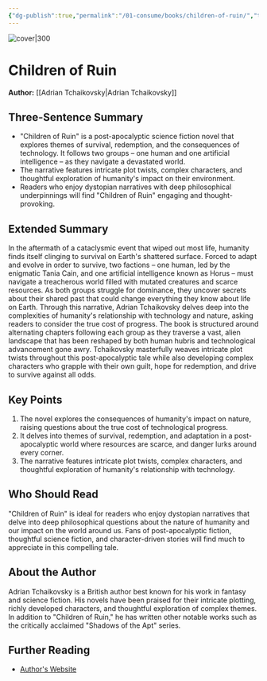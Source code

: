 ```yaml
---
{"dg-publish":true,"permalink":"/01-consume/books/children-of-ruin/","title":"Children of Ruin","tags":["science-fiction","post-apocalyptic","space-opera","epic-fantasy","adventure","exploration"]}
---
```



![cover|300](http://books.google.com/books/content?id=ENR6DwAAQBAJ&printsec=frontcover&img=1&zoom=1&source=gbs_api)

# Children of Ruin
**Author:** [[Adrian Tchaikovsky\|Adrian Tchaikovsky]]

## Three-Sentence Summary
- "Children of Ruin" is a post-apocalyptic science fiction novel that explores themes of survival, redemption, and the consequences of technology. It follows two groups – one human and one artificial intelligence – as they navigate a devastated world.
- The narrative features intricate plot twists, complex characters, and thoughtful exploration of humanity's impact on their environment.
- Readers who enjoy dystopian narratives with deep philosophical underpinnings will find "Children of Ruin" engaging and thought-provoking.

## Extended Summary
In the aftermath of a cataclysmic event that wiped out most life, humanity finds itself clinging to survival on Earth's shattered surface. Forced to adapt and evolve in order to survive, two factions – one human, led by the enigmatic Tania Cain, and one artificial intelligence known as Horus – must navigate a treacherous world filled with mutated creatures and scarce resources.
As both groups struggle for dominance, they uncover secrets about their shared past that could change everything they know about life on Earth. Through this narrative, Adrian Tchaikovsky delves deep into the complexities of humanity's relationship with technology and nature, asking readers to consider the true cost of progress.
The book is structured around alternating chapters following each group as they traverse a vast, alien landscape that has been reshaped by both human hubris and technological advancement gone awry. Tchaikovsky masterfully weaves intricate plot twists throughout this post-apocalyptic tale while also developing complex characters who grapple with their own guilt, hope for redemption, and drive to survive against all odds.

## Key Points
1. The novel explores the consequences of humanity's impact on nature, raising questions about the true cost of technological progress.
2. It delves into themes of survival, redemption, and adaptation in a post-apocalyptic world where resources are scarce, and danger lurks around every corner.
3. The narrative features intricate plot twists, complex characters, and thoughtful exploration of humanity's relationship with technology.

## Who Should Read
"Children of Ruin" is ideal for readers who enjoy dystopian narratives that delve into deep philosophical questions about the nature of humanity and our impact on the world around us. Fans of post-apocalyptic fiction, thoughtful science fiction, and character-driven stories will find much to appreciate in this compelling tale.

## About the Author
Adrian Tchaikovsky is a British author best known for his work in fantasy and science fiction. His novels have been praised for their intricate plotting, richly developed characters, and thoughtful exploration of complex themes. In addition to "Children of Ruin," he has written other notable works such as the critically acclaimed "Shadows of the Apt" series.

## Further Reading
- [Author's Website](https://adriantchaikovsky.com/)
